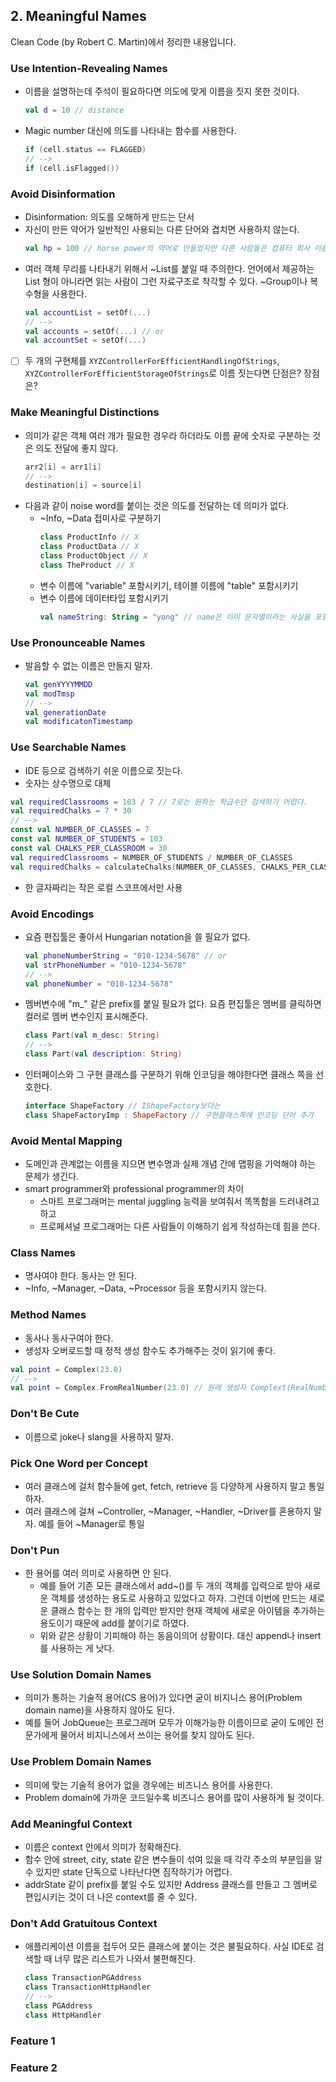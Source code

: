 ## 2. Meaningful Names
Clean Code (by Robert C. Martin)에서 정리한 내용입니다.

### Use Intention-Revealing Names
- 이름을 설명하는데 주석이 필요하다면 의도에 맞게 이름을 짓지 못한 것이다.
  ```kotlin
  val d = 10 // distance
  ```
- Magic number 대신에 의도를 나타내는 함수를 사용한다.
  ```kotlin
  if (cell.status == FLAGGED)
  // -->
  if (cell.isFlagged())
  ```
  
### Avoid Disinformation
- Disinformation: 의도를 오해하게 만드는 단서
- 자신이 만든 약어가 일반적인 사용되는 다른 단어와 겹치면 사용하지 않는다.
  ```kotlin
  val hp = 100 // horse power의 약어로 만들었지만 다른 사람들은 컴퓨터 회사 이름으로 생각한다.
  ```
- 여러 객체 무리를 나타내기 위해서 ~List를 붙일 때 주의한다. 언어에서 제공하는 List 형이 아니라면 읽는 사람이 그런 자료구조로 착각할 수 있다. ~Group이나 복수형을 사용한다.
  ```kotlin
  val accountList = setOf(...)
  // -->
  val accounts = setOf(...) // or
  val accountSet = setOf(...)
  ```
- [ ] 두 개의 구현체를 `XYZControllerForEfficientHandlingOfStrings`, `XYZControllerForEfficientStorageOfStrings`로 이름 짓는다면 단점은? 장점은?

### Make Meaningful Distinctions

- 의미가 같은 객체 여러 개가 필요한 경우라 하더라도 이름 끝에 숫자로 구분하는 것은 의도 전달에 좋지 않다.
  ```kotlin
  arr2[i] = arr1[i]
  // -->
  destination[i] = source[i]
  ```
- 다음과 같이 noise word를 붙이는 것은 의도를 전달하는 데 의미가 없다.
  - ~Info, ~Data 접미사로 구분하기
    ```kotlin
    class ProductInfo // X
    class ProductData // X
    class ProductObject // X
    class TheProduct // X
    ```
  - 변수 이름에 "variable" 포함시키기, 테이블 이름에 "table" 포함시키기
  - 변수 이름에 데이터타입 포함시키기
    ```kotlin
    val nameString: String = "yong" // name은 이미 문자열이라는 사실을 포함하고 있다.
    ```

### Use Pronounceable Names
- 발음할 수 없는 이름은 만들지 말자.
  ```kotlin
  val genYYYYMMDD
  val modTmsp
  // -->
  val generationDate
  val modificatonTimestamp
  ```

### Use Searchable Names
- IDE 등으로 검색하기 쉬운 이름으로 짓는다.
- 숫자는 상수명으로 대체
```kotlin
val requiredClassrooms = 103 / 7 // 7로는 원하는 학급수만 검색하기 어렵다. 
val requiredChalks = 7 * 30
// -->
const val NUMBER_OF_CLASSES = 7
const val NUMBER_OF_STUDENTS = 103
const val CHALKS_PER_CLASSROOM = 30
val requiredClassrooms = NUMBER_OF_STUDENTS / NUMBER_OF_CLASSES
val requiredChalks = calculateChalks(NUMBER_OF_CLASSES, CHALKS_PER_CLASSROOM)
```
- 한 글자짜리는 작은 로컬 스코프에서만 사용

### Avoid Encodings
- 요즘 편집툴은 좋아서 Hungarian notation을 쓸 필요가 없다.
  ```kotlin
  val phoneNumberString = "010-1234-5678" // or
  val strPhoneNumber = "010-1234-5678"
  // -->
  val phoneNumber = "010-1234-5678"
  ```
- 멤버변수에 "m_" 같은 prefix를 붙일 필요가 없다. 요즘 편집툴은 멤버를 클릭하면 컬러로 멤버 변수인지 표시해준다.
  ```kotlin
  class Part(val m_desc: String)
  // -->
  class Part(val description: String)
  ```
- 인터페이스와 그 구현 클래스를 구분하기 위해 인코딩을 해야한다면 클래스 쪽을 선호한다.
  ```kotlin
  interface ShapeFactory // IShapeFactory보다는
  class ShapeFactoryImp : ShapeFactory // 구현클래스쪽에 인코딩 단어 추가
  ```

### Avoid Mental Mapping
- 도메인과 관계없는 이름을 지으면 변수명과 실제 개념 간에 맵핑을 기억해야 하는 문제가 생긴다.
- smart programmer와 professional programmer의 차이
  - 스마트 프로그래머는 mental juggling 능력을 보여줘서 똑똑함을 드러내려고 하고
  - 프로페셔널 프로그래머는 다른 사람들이 이해하기 쉽게 작성하는데 힘을 쓴다.

### Class Names
- 명사여야 한다. 동사는 안 된다.
- ~Info, ~Manager, ~Data, ~Processor 등을 포함시키지 않는다.

### Method Names
- 동사나 동사구여야 한다.
- 생성자 오버로드할 때 정적 생성 함수도 추가해주는 것이 읽기에 좋다.
```kotlin
val point = Complex(23.0)
// -->
val point = Complex.FromRealNumber(23.0) // 원래 생성자 Complext(RealNumber)는 private으로
```

### Don't Be Cute
- 이름으로 joke나 slang을 사용하지 말자.

### Pick One Word per Concept
- 여러 클래스에 걸처 함수들에 get, fetch, retrieve 등 다양하게 사용하지 말고 통일하자.
- 여러 클래스에 걸쳐 ~Controller, ~Manager, ~Handler, ~Driver를 혼용하지 말자. 예를 들어 ~Manager로 통일

### Don't Pun
- 한 용어를 여러 의미로 사용하면 안 된다.
  - 예를 들어 기존 모든 클래스에서 add~()를 두 개의 객체를 입력으로 받아 새로운 객체를 생성하는 용도로 사용하고 있었다고 하자. 그런데 이번에 만드는 새로운 클래스 함수는 한 개의 입력만 받지만 현재 객체에 새로운 아이템을 추가하는 용도이기 때문에 add를 붙이기로 하였다.
  - 위와 같은 상황이 기피해야 하는 동음이의어 상황이다. 대신 append나 insert를 사용하는 게 낫다.

### Use Solution Domain Names
- 의미가 통하는 기술적 용어(CS 용어)가 있다면 굳이 비지니스 용어(Problem domain name)을 사용하지 않아도 된다.
- 예를 들어 JobQueue는 프로그래머 모두가 이해가능한 이름이므로 굳이 도메인 전문가에게 물어서 비지니스에서 쓰이는 용어를 찾지 않아도 된다.

### Use Problem Domain Names
- 의미에 맞는 기술적 용어가 없을 경우에는 비즈니스 용어를 사용한다.
- Problem domain에 가까운 코드일수록 비즈니스 용어를 많이 사용하게 될 것이다.

### Add Meaningful Context
- 이름은 context 안에서 의미가 정확해진다.
- 함수 안에 street, city, state 같은 변수들이 섞여 있을 때 각각 주소의 부분임을 알 수 있지만 state 단독으로 나타난다면 짐작하기가 어렵다.
- addrState 같이 prefix를 붙일 수도 있지만 Address 클래스를 만들고 그 멤버로 편입시키는 것이 더 나은 context를 줄 수 있다.

### Don't Add Gratuitous Context
- 애플리케이션 이름을 접두어 모든 클래스에 붙이는 것은 불필요하다. 사실 IDE로 검색할 때 너무 많은 리스트가 나와서 불편해진다.
  ```kotlin
  class TransactionPGAddress
  class TransactionHttpHandler
  // -->
  class PGAddress
  class HttpHandler
  ```
### Feature 1

### Feature 2
